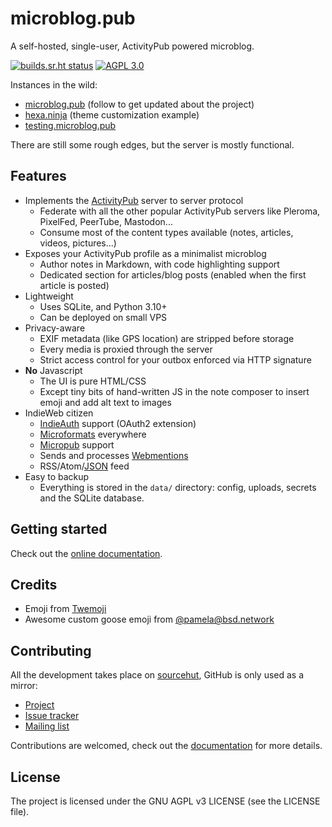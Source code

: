 # microblog.pub

A self-hosted, single-user, ActivityPub powered microblog.

[![builds.sr.ht status](https://builds.sr.ht/~tsileo/microblog.pub.svg)](https://builds.sr.ht/~tsileo/microblog.pub?)
[![AGPL 3.0](https://img.shields.io/badge/license-AGPL_3.0-blue.svg?style=flat)](https://git.sr.ht/~tsileo/microblog.pub/tree/v2/item/LICENSE)

Instances in the wild:

 - [microblog.pub](https://microblog.pub/) (follow to get updated about the project)
 - [hexa.ninja](https://hexa.ninja) (theme customization example)
 - [testing.microblog.pub](https://testing.microblog.pub/)

There are still some rough edges, but the server is mostly functional.

## Features

 - Implements the [ActivityPub](https://activitypub.rocks/) server to server protocol
    - Federate with all the other popular ActivityPub servers like Pleroma, PixelFed, PeerTube, Mastodon...
    - Consume most of the content types available (notes, articles, videos, pictures...)
 - Exposes your ActivityPub profile as a minimalist microblog
    - Author notes in Markdown, with code highlighting support
    - Dedicated section for articles/blog posts (enabled when the first article is posted)
 - Lightweight
    - Uses SQLite, and Python 3.10+
    - Can be deployed on small VPS
 - Privacy-aware
    - EXIF metadata (like GPS location) are stripped before storage
    - Every media is proxied through the server
    - Strict access control for your outbox enforced via HTTP signature
 - **No** Javascript
    - The UI is pure HTML/CSS
    - Except tiny bits of hand-written JS in the note composer to insert emoji and add alt text to images
 - IndieWeb citizen
    - [IndieAuth](https://www.w3.org/TR/indieauth/) support (OAuth2 extension)
    - [Microformats](http://microformats.org/wiki/Main_Page) everywhere
    - [Micropub](https://www.w3.org/TR/micropub/) support
    - Sends and processes [Webmentions](https://www.w3.org/TR/webmention/)
    - RSS/Atom/[JSON](https://www.jsonfeed.org/) feed
 - Easy to backup
    - Everything is stored in the `data/` directory: config, uploads, secrets and the SQLite database.

## Getting started

Check out the [online documentation](https://docs.microblog.pub).   

## Credits

 - Emoji from [Twemoji](https://twemoji.twitter.com/)
 - Awesome custom goose emoji from [@pamela@bsd.network](https://bsd.network/@pamela)


## Contributing

All the development takes place on [sourcehut](https://sr.ht/~tsileo/microblog.pub/), GitHub is only used as a mirror:

 - [Project](https://sr.ht/~tsileo/microblog.pub/)
 - [Issue tracker](https://todo.sr.ht/~tsileo/microblog.pub)
 - [Mailing list](https://sr.ht/~tsileo/microblog.pub/lists)

Contributions are welcomed, check out the [documentation](https://docs.microblog.pub) for more details.


## License

The project is licensed under the GNU AGPL v3 LICENSE (see the LICENSE file).
